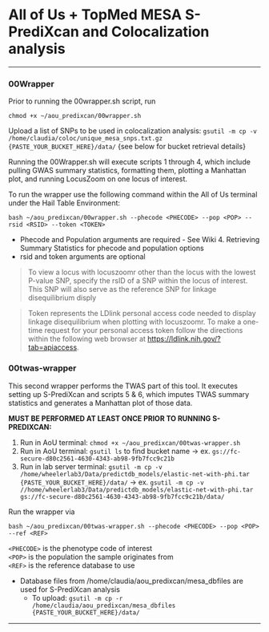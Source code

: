 # All of Us + TopMed MESA S-PrediXcan and Colocalization analysis
***
### 00Wrapper
Prior to running the 00wrapper.sh script, run
```
chmod +x ~/aou_predixcan/00wrapper.sh
```

Upload a list of SNPs to be used in colocalization analysis: `gsutil -m cp -v /home/claudia/coloc/unique_mesa_snps.txt.gz {PASTE_YOUR_BUCKET_HERE}/data/` {see below for bucket retrieval details}

Running the 00Wrapper.sh will execute scripts 1 through 4, which include pulling GWAS summary statistics, formatting them, plotting a Manhattan plot, and running LocusZoom on one locus of interest.

To run the wrapper use the following command within the All of Us terminal under the Hail Table Environment:
```
bash ~/aou_predixcan/00wrapper.sh --phecode <PHECODE> --pop <POP> --rsid <RSID> --token <TOKEN>
```

- Phecode and Population arguments are required - See Wiki 4. Retrieving Summary Statistics for phecode and population options
- rsid and token arguments are optional
> To view a locus with locuszoomr other than the locus with the lowest P-value SNP, specify the rsID of a SNP within the locus of interest. This SNP will also serve as the reference SNP for linkage disequilibrium disply

> Token represents the LDlink personal access code needed to display linkage disequilibrium when plotting with locuszoomr. To make a one-time request for your personal access token follow the directions within the following web browser at https://ldlink.nih.gov/?tab=apiaccess.

### 00twas-wrapper
This second wrapper performs the TWAS part of this tool. It executes setting up S-PrediXcan and scripts 5 & 6, which imputes TWAS summary statistics and generates a Manhattan plot of those data.

**MUST BE PERFORMED AT LEAST ONCE PRIOR TO RUNNING S-PREDIXCAN:**
1. Run in AoU terminal: `chmod +x ~/aou_predixcan/00twas-wrapper.sh`
2. Run in AoU terminal: `gsutil ls` to find bucket name -> ex. `gs://fc-secure-d80c2561-4630-4343-ab98-9fb7fcc9c21b`
3. Run in lab server terminal: `gsutil -m cp -v /home/wheelerlab3/Data/predictdb_models/elastic-net-with-phi.tar {PASTE_YOUR_BUCKET_HERE}/data/` -> ex. `gsutil -m cp -v //home/wheelerlab3/Data/predictdb_models/elastic-net-with-phi.tar gs://fc-secure-d80c2561-4630-4343-ab98-9fb7fcc9c21b/data/`

Run the wrapper via
```
bash ~/aou_predixcan/00twas-wrapper.sh --phecode <PHECODE> --pop <POP> --ref <REF>
```

`<PHECODE>` is the phenotype code of interest  
`<POP>` is the population the sample originates from  
`<REF>` is the reference database to use  

- Database files from /home/claudia/aou_predixcan/mesa_dbfiles are used for S-PrediXcan analysis
  - To upload: `gsutil -m cp -r /home/claudia/aou_predixcan/mesa_dbfiles {PASTE_YOUR_BUCKET_HERE}/data/`
***
